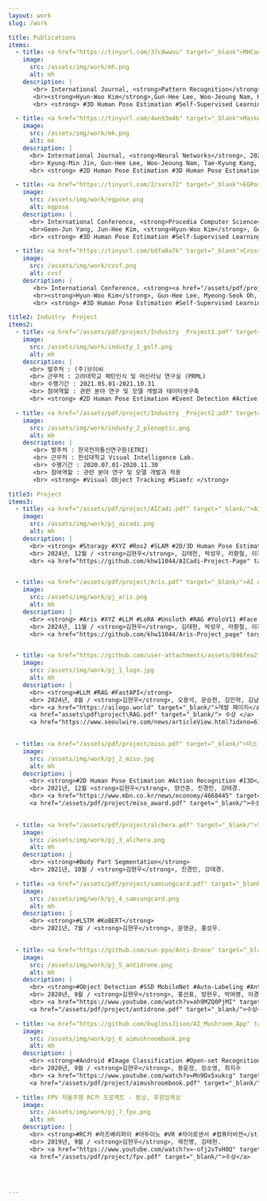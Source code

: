 ```yaml
---
layout: work
slug: /work

title: Publications
items:
  - title: <a href="https://tinyurl.com/37c8wwvu" target="_blank">MHCanonNet Multi-Hypothesis Canonical Lifting Network for Self-supervised 3D Human Pose Estimation in the wild Video</a>
    image:
      src: /assets/img/work/mh.png
      alt: mh
    description: |  
       <br> International Journal, <strong>Pattern Recognition</strong>, 2024.
       <br><strong>Hyun-Woo Kim</strong>,Gun-Hee Lee, Woo-Jeoung Nam, Kyung-Min Jin, Tae-Kyung Kang, Geon-Jun Yang, and Seong-Whan Lee.  
       <br> <strong> #3D Human Pose Estimation #Self-Supervised Learning #Multi-Camera Calibration #Transformer</strong>

  - title: <a href="https://tinyurl.com/4wn93m4b" target="_blank">Masked Kinematic Continuity-aware Hierarchical Attention Network for pose estimation in videos</a>
    image:
      src: /assets/img/work/mk.png
      alt: mk
    description: |  
      <br> International Journal, <strong>Neural Networks</strong>, 2024.
      <br> Kyung-Min Jin, Gun-Hee Lee, Woo-Jeoung Nam, Tae-Kyung Kang, <strong>Hyun-Woo Kim</strong>,and Seong-Whan Lee.
      <br> <strong> #2D Human Pose Estimation #3D Human Pose Estimation #body mesh recovery #Refined Model</strong>

  - title: <a href="https://tinyurl.com/2rsvrs72" target="_blank">EGPose Explicit and Geometric Self-Supervision for 3D Human Pose Estimation</a>
    image:
      src: /assets/img/work/egpose.png
      alt: egpose
    description: |  
      <br> International Conference, <strong>Procedia Computer Science</strong>, 2023.
      <br>Geon-Jun Yang, Jun-Hee Kim, <strong>Hyun-Woo Kim</strong>, Gun-Hee Lee and Seong-Whan Lee.  
      <br> <strong> #3D Human Pose Estimation #Self-Supervised Learning #Multi-Camera Calibration</strong>

  - title: <a href="https://tinyurl.com/bdfa8a7k" target="_blank">Cross-view self-fusion for self-supervised 3d human pose estimation in the wild</a>
    image:
      src: /assets/img/work/cvsf.png
      alt: cvsf
    description: |  
       <br> International Conference, <strong><a href="/assets/pdf/project/ACCV_298_Poster.pdf">Asian Conference on Computer Vision(ACCV)</a></strong>, 2022.
       <br><strong>Hyun-Woo Kim</strong>, Gun-Hee Lee, Myeong-Seok Oh, and Seong-Whan Lee.  
       <br> <strong> #3D Human Pose Estimation #Self-Supervised Learning #Multi-Camera Calibration</strong>

title2: Industry  Project
items2:
  - title: <a href="/assets/pdf/project/Industry _Project1.pdf" target="_blank/"> 골프 트레이닝을 위한 인공지능 기반 골프 스윙 분석 알고리즘 개발 </a>
    image:
      src: /assets/img/work/industy_1_golf.png
      alt: mh
    description: |  
      <br> 발주처 : (주)브이씨 
      <br> 근무처 : 고려대학교 패턴인식 및 머신러닝 연구실 (PRML)
      <br> 수행기간 : 2021.05.01-2021.10.31
      <br> 참여역할 : 관련 분야 연구 및 모델 개발과 데이터셋구축
      <br> <strong> #2D Human Pose Estimation #Event Detection #Active Learning #Auto-Labeling</strong>

  - title: <a href="/assets/pdf/project/Industry _Project2.pdf" target="_blank/"> 중대형 공간용 초고해상도 비정형 플렌옵틱 동영상 저작/재생 플랫폼 기술 개발 </a>
    image:
      src: /assets/img/work/industy_2_plenoptic.png
      alt: mh 
    description: |  
       <br> 발주처 : 한국전자통신연구원(ETRI)
       <br> 근무처 : 한성대학교 Visual Intelligence Lab.
       <br> 수행기간 : 2020.07.01-2020.11.30
       <br> 참여역할 : 관련 분야 연구 및 모델 개발과 적용
       <br> <strong> #Visual Object Tracking #Siamfc </strong>

title3: Project
items3:
  - title: <a href="/assets/pdf/project/AICadi.pdf" target="_blank/">AI CADI:모바일 로봇과 AI를 활용한 캐디 로봇</a>
    image:
      src: /assets/img/work/pj_aicadi.png
      alt: mh
    description: | 
      <br> <strong> #Storagy #XYZ #Ros2 #SLAM #2D/3D Human Pose Estimation #Event Detection #SAM2 #Depth-Anything #FastAPI</strong>
      <br> 2024년, 12월 / <strong>김현우</strong>, 김태현, 박성우, 라환철, 이지헌.
      <br> <a href="https://github.com/khw11044/AICadi-Project-Page" target="_blank/">시연영상</a>


  - title: <a href="/assets/pdf/project/Aris.pdf" target="_blank/">AI Agent:고객 기반 맞춤형 RAG활용 AI 접수원 - 은상(경기도지사상) </a>
    image:
      src: /assets/img/work/pj_aris.png
      alt: mh
    description: | 
      <br> <strong> #Aris #XYZ #LLM #LoRA #Unsloth #RAG #YoloV11 #Face Recognition #Image Retriver #HuggingFace #Whisper #FastAPI</strong>
      <br> 2024년, 11월 / <strong>김현우</strong>, 김태현, 박성우, 라환철, 이지헌.
      <br> <a href="https://github.com/khw11044/Aris-Project_page" target="_blank/">시연영상</a>


  - title: <a href="https://github.com/user-attachments/assets/b98fea2f-0fa8-40b8-a22d-b571db583a0d" target="_blank/">LoGo, 해외진출에 어려움을 겪는 기업을 위한 통합 정보 제공 서비스 - 우수상</a>
    image:
      src: /assets/img/work/pj_1_logo.jpg
      alt: mh
    description: | 
      <br> <strong>#LLM #RAG #FastAPI</strong>
      <br> 2024년, 8월 / <strong>김현우</strong>, 오용석, 문승현, 김민혁, 김남형, 이종은, 문영은.    
      <br> <a href="https://ailogo.world" target="_blank/">개발 페이지</a>
      <a href="assets\pdf\project\RAG.pdf" target="_blank/"> 수상 </a> ,
      <a href="https://www.seoulwire.com/news/articleView.html?idxno=618142" target="_blank/"> KOTRA 공모전 우수상 수상 기사보기 </a>
       

  - title: <a href="/assets/pdf/project/miso.pdf" target="_blank/">미소 인공지능 모델 개발 챌린지 - 영유아 행동 영상 부문 - 대상</a>
    image:
      src: /assets/img/work/pj_2_miso.jpg
      alt: mh 
    description: |  
      <br> <strong>#2D Human Pose Estimation #Action Recognition #I3D</strong>
      <br> 2021년, 12월 <strong>김현우</strong>, 양건준, 진경민, 강태경. 
      <br> <a href="https://www.mbn.co.kr/news/economy/4668445" target="_blank/">관련 기사</a>
      <a href="/assets/pdf/project/miso_award.pdf" target="_blank/">수상</a>
       

  - title: <a href="/assets/pdf/project/alchera.pdf" target="_blank/">알체라 눈바디 AI Challenge - 참가</a>
    image:
      src: /assets/img/work/pj_3_alchera.png
      alt: mh 
    description: |  
      <br> <strong>#Body Part Segmentation</strong>
      <br> 2021년, 10월 / <strong>김현우</strong>, 진경민, 강태경.

  - title: <a href="/assets/pdf/project/samsungcard.pdf" target="_blank/">제2회 삼성카드 데이터 분석 & 아이디어 공모전 - 참가</a>
    image:
      src: /assets/img/work/pj_4_samsungcard.png
      alt: mh 
    description: |  
      <br> <strong>#LSTM #KoBERT</strong>
      <br> 2021년, 7월 / <strong>김현우</strong>, 문영균, 홍성우.
       

  - title: <a href="https://github.com/sun-pyo/Anti-Drone" target="_blank/">안티드론로봇 프로젝트 - 은상, 동상, 동상 </a>
    image:
      src: /assets/img/work/pj_5_antidrone.png
      alt: mh 
    description: |  
      <br> <strong>#Object Detection #SSD MobileNet #Auto-Labeling #AntiDroneRobot #Flask #Android #RaspberryPi</strong>
      <br> 2020년, 9월 / <strong>김현우</strong>, 홍선표, 방현우, 박여명, 이경찬. 
      <br> <a href="https://www.youtube.com/watch?v=ah9MZQ0PjMI" target="_blank/">시연 영상</a>
      <a href="/assets/pdf/project/antidrone.pdf" target="_blank/">수상</a>

  - title: <a href="https://github.com/buglossJisoo/AI_Mushroom_App" target="_blank/">AI 버섯도감 어플 - 동상</a>
    image:
      src: /assets/img/work/pj_6_aimushroombook.png
      alt: mh 
    description: |  
      <br> <strong>#Android #Image Classification #Open-set Recognition #Firebase</strong>
      <br> 2020년, 9월 / <strong>김현우</strong>, 용윤정, 장소영, 최지수
      <br> <a href="https://www.youtube.com/watch?v=Mn9Dx5xukcg" target="_blank/">시연 영상</a>
      <a href="/assets/pdf/project/aimushroombook.pdf" target="_blank/">수상</a>

  - title: FPV 자율주행 RC카 프로젝트 - 동상, 후원업체상
    image:
      src: /assets/img/work/pj_7_fpv.png
      alt: mh 
    description: |  
      <br> <strong>#RC카 #라즈베리파이 #아두이노 #VR #자이로센서 #컴퓨터비전</strong>
      <br> 2019년, 9월 / <strong>김현우</strong>, 제진명, 김태현.  
      <br> <a href="https://www.youtube.com/watch?v=-ofj2vTvH0Q" target="_blank/">시연 영상</a>
      <a href="/assets/pdf/project/fpv.pdf" target="_blank/">수상</a>




---
```

<br />
<br />
